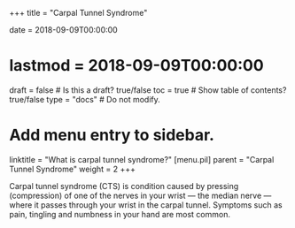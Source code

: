 +++
title = "Carpal Tunnel Syndrome"

date = 2018-09-09T00:00:00
# lastmod = 2018-09-09T00:00:00

draft = false  # Is this a draft? true/false
toc = true  # Show table of contents? true/false
type = "docs"  # Do not modify.

# Add menu entry to sidebar.
linktitle = "What is carpal tunnel syndrome?"
[menu.pil]
  parent = "Carpal Tunnel Syndrome"
  weight = 2
+++

Carpal tunnel syndrome (CTS) is condition caused by pressing (compression) of one of the nerves in your wrist — the median nerve — where it passes through your wrist in the carpal tunnel.  Symptoms such as pain, tingling and numbness in your hand are most common.

